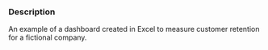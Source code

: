 ### Description ###
An example of a dashboard created in Excel to measure customer retention for a fictional company.
